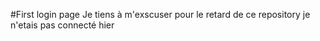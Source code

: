 #First login page
Je tiens à m'exscuser pour le retard de ce repository je n'etais pas connecté hier
